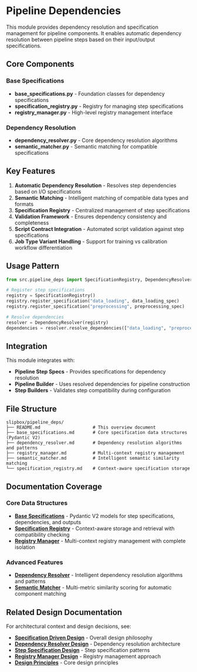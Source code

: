 # Pipeline Dependencies

This module provides dependency resolution and specification management for pipeline components. It enables automatic dependency resolution between pipeline steps based on their input/output specifications.

## Core Components

### Base Specifications
- **base_specifications.py** - Foundation classes for dependency specifications
- **specification_registry.py** - Registry for managing step specifications
- **registry_manager.py** - High-level registry management interface

### Dependency Resolution
- **dependency_resolver.py** - Core dependency resolution algorithms
- **semantic_matcher.py** - Semantic matching for compatible specifications

## Key Features

1. **Automatic Dependency Resolution** - Resolves step dependencies based on I/O specifications
2. **Semantic Matching** - Intelligent matching of compatible data types and formats
3. **Specification Registry** - Centralized management of step specifications
4. **Validation Framework** - Ensures dependency consistency and completeness
5. **Script Contract Integration** - Automated script validation against step specifications
6. **Job Type Variant Handling** - Support for training vs calibration workflow differentiation

## Usage Pattern

```python
from src.pipeline_deps import SpecificationRegistry, DependencyResolver

# Register step specifications
registry = SpecificationRegistry()
registry.register_specification("data_loading", data_loading_spec)
registry.register_specification("preprocessing", preprocessing_spec)

# Resolve dependencies
resolver = DependencyResolver(registry)
dependencies = resolver.resolve_dependencies(["data_loading", "preprocessing"])
```

## Integration

This module integrates with:
- **Pipeline Step Specs** - Provides specifications for dependency resolution
- **Pipeline Builder** - Uses resolved dependencies for pipeline construction
- **Step Builders** - Validates step compatibility during configuration

## File Structure

```
slipbox/pipeline_deps/
├── README.md                    # This overview document
├── base_specifications.md       # Core specification data structures (Pydantic V2)
├── dependency_resolver.md       # Dependency resolution algorithms and patterns
├── registry_manager.md          # Multi-context registry management
├── semantic_matcher.md          # Intelligent semantic similarity matching
└── specification_registry.md    # Context-aware specification storage
```

## Documentation Coverage

### Core Data Structures
- **[Base Specifications](base_specifications.md)** - Pydantic V2 models for step specifications, dependencies, and outputs
- **[Specification Registry](specification_registry.md)** - Context-aware storage and retrieval with compatibility checking
- **[Registry Manager](registry_manager.md)** - Multi-context registry management with complete isolation

### Advanced Features
- **[Dependency Resolver](dependency_resolver.md)** - Intelligent dependency resolution algorithms and patterns
- **[Semantic Matcher](semantic_matcher.md)** - Multi-metric similarity scoring for automatic component matching

## Related Design Documentation

For architectural context and design decisions, see:
- **[Specification Driven Design](../pipeline_design/specification_driven_design.md)** - Overall design philosophy
- **[Dependency Resolver Design](../pipeline_design/dependency_resolver.md)** - Dependency resolution architecture
- **[Step Specification Design](../pipeline_design/step_specification.md)** - Step specification patterns
- **[Registry Manager Design](../pipeline_design/registry_manager.md)** - Registry management approach
- **[Design Principles](../pipeline_design/design_principles.md)** - Core design principles
